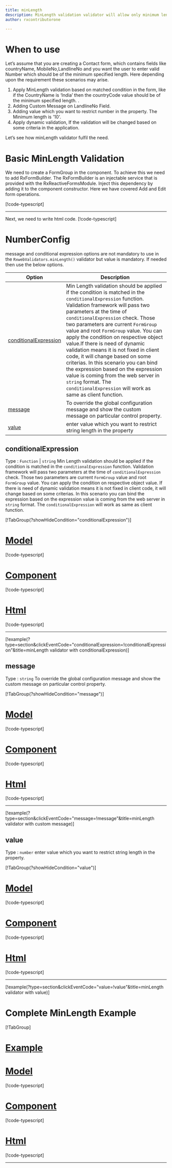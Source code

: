 ```yaml
---
title: minLength 
description: MinLength validation validator will allow only minimum length be entered upto value parameter, If user tries to enter any string having length less then the value then the property will become invalid. 
author: rxcontributorone

---
```

# When to use
Let’s assume that you are creating a Contact form, which contains fields like countryName, MobileNo,LandlineNo and you want the user to enter valid  Number which should be of the minimum specified length. Here depending upon the requirement these scenarios may arise.
1. Apply MinLength validation based on matched condition in the form, like if the CountryName is ‘India’ then the countryCode value  should be of the minimum specified length. .
2. Adding Custom Message on LandlineNo Field.
3. Adding value which you want to restrict number in the property. The Minimum length is '10'. 
4. Apply dynamic validation, If the validation will be changed based on some criteria in the application.

Let’s see how minLength validator fulfil the need.

# Basic MinLength Validation
We need to create a FormGroup in the component. To achieve this we need to add RxFormBuilder. The RxFormBuilder is an injectable service that is provided with the RxReactiveFormsModule. Inject this dependency by adding it to the component constructor.
Here we have covered Add and Edit form operations.

[!code-typescript[](\assets\reactive-form-validators\validators\minLength\add\min-length-add.component.ts)]
***

Next, we need to write html code.
[!code-typescript[](\assets\reactive-form-validators\validators\minLength\add\min-length-add.component.html)]

<app-minLength-add-validator></app-minLength-add-validator>

# NumberConfig 

message and conditional expression options are not mandatory to use in the `RxwebValidators.minLength()` validator but value is mandatory. If needed then use the below options.


|Option | Description |
|--- | ---- |
|[conditionalExpression](#conditionalexpressions) | Min Length validation should be applied if the condition is matched in the `conditionalExpression` function. Validation framework will pass two parameters at the time of `conditionalExpression` check. Those two parameters are current `FormGroup` value and root `FormGroup` value. You can apply the condition on respective object value.If there is need of dynamic validation means it is not fixed in client code, it will change based on some criterias. In this scenario you can bind the expression based on the expression value is coming from the web server in `string` format. The `conditionalExpression` will work as same as client function. |
|[message](#message) | To override the global configuration message and show the custom message on particular control property. |
|[value](#value) | enter value which you want to restrict string length in the property |

## conditionalExpression 
Type :  `Function`  |  `string` 
Min Length validation should be applied if the condition is matched in the `conditionalExpression` function. Validation framework will pass two parameters at the time of `conditionalExpression` check. Those two parameters are current `FormGroup` value and root `FormGroup` value. You can apply the condition on respective object value.
If there is need of dynamic validation means it is not fixed in client code, it will change based on some criterias. In this scenario you can bind the expression based on the expression value is coming from the web server in `string` format. The `conditionalExpression` will work as same as client function.

[!TabGroup(?showHideCondition="conditionalExpression")]
# [Model](#tab\conditionalExpressionmodel)
[!code-typescript[](\assets\reactive-form-validators\validators\minLength\conditionalExpression\contact.model.ts)]
# [Component](#tab\conditionalExpressionComponent)
[!code-typescript[](\assets\reactive-form-validators\validators\minLength\conditionalExpression\min-length-conditional-expressions.component.ts)]
# [Html](#tab\conditionalExpressionHtml)
[!code-typescript[](\assets\reactive-form-validators\validators\minLength\conditionalExpression\min-length-conditional-expressions.component.html)]
***

[!example(?type=section&clickEventCode="conditionalExpression=!conditionalExpression"&title=minLength validator with conditionalExpression)]
<app-minLength-conditionalExpression-validator></app-minLength-conditionalExpression-validator>

## message 
Type :  `string` 
To override the global configuration message and show the custom message on particular control property.

[!TabGroup(?showHideCondition="message")]
# [Model](#tab\messageModel)
[!code-typescript[](\assets\reactive-form-validators\validators\minLength\message\contact.model.ts)]
# [Component](#tab\messageComponent)
[!code-typescript[](\assets\reactive-form-validators\validators\minLength\message\min-length-message.component.ts)]
# [Html](#tab\messageHtml)
[!code-typescript[](\assets\reactive-form-validators\validators\minLength\message\min-length-message.component.html)]
***

[!example(?type=section&clickEventCode="message=!message"&title=minLength validator with custom message)]
<app-minLength-message-validator></app-minLength-message-validator>

## value 
Type :  `number` 
enter value which you want to restrict string length in the property.

[!TabGroup(?showHideCondition="value")]
# [Model](#tab\valueModel)
[!code-typescript[](\assets\reactive-form-validators\validators\minLength\value\contact.model.ts)]
# [Component](#tab\valueComponent)
[!code-typescript[](\assets\reactive-form-validators\validators\minLength\value\min-length-value.component.ts)]
# [Html](#tab\valueHtml)
[!code-typescript[](\assets\reactive-form-validators\validators\minLength\value\min-length-value.component.html)]
***

[!example(?type=section&clickEventCode="value=!value"&title=minLength validator with value)]
<app-minLength-value-validator></app-minLength-value-validator>

# Complete MinLength Example
[!TabGroup]
# [Example](#tab\completeexample)
<app-minLength-complete-validator></app-minLength-complete-validator>
# [Model](#tab\completemodel)
[!code-typescript[](\assets\reactive-form-validators\validators\minLength\complete\contact.model.ts)]
# [Component](#tab\completecomponent)
[!code-typescript[](\assets\reactive-form-validators\validators\minLength\complete\max-number-complete.component.ts)]
# [Html](#tab\completehtml)
[!code-typescript[](\assets\reactive-form-validators\validators\minLength\complete\min-length-complete.component.html)]
***
